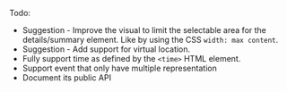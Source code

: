 Todo:
* Suggestion - Improve the visual to limit the selectable area for the details/summary element. Like by using the CSS `width: max content`.
* Suggestion - Add support for virtual location.
* Fully support time as defined by the `<time>` HTML element.
* Support event that only have multiple representation
* Document its public API
